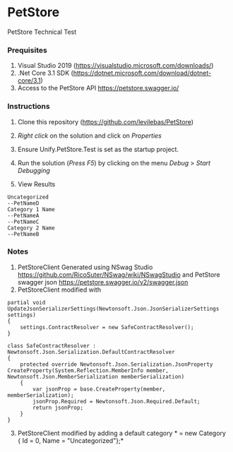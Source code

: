 # PetStore
PetStore Technical Test

### Prequisites 
1. Visual Studio 2019 (https://visualstudio.microsoft.com/downloads/)
2. .Net Core 3.1 SDK (https://dotnet.microsoft.com/download/dotnet-core/3.1)
3. Access to the PetStore API https://petstore.swagger.io/

### Instructions
1. Clone this repository (https://github.com/levilebas/PetStore)

2. *Right click* on the solution and click on *Properties*

3. Ensure Unify.PetStore.Test is set as the startup project.

4. Run the solution (*Press F5*) by clicking on the menu *Debug* > *Start Debugging*

4. View Results 
```
Uncategorized
--PetNameD
Category 1 Name
--PetNameA
--PetNameC
Category 2 Name
--PetNameB

```

### Notes
1. PetStoreClient Generated using NSwag Studio https://github.com/RicoSuter/NSwag/wiki/NSwagStudio and PetStore swagger json https://petstore.swagger.io/v2/swagger.json
2. PetStoreClient modified with
```
partial void UpdateJsonSerializerSettings(Newtonsoft.Json.JsonSerializerSettings settings)
{
    settings.ContractResolver = new SafeContractResolver();
}

class SafeContractResolver : Newtonsoft.Json.Serialization.DefaultContractResolver
{
    protected override Newtonsoft.Json.Serialization.JsonProperty CreateProperty(System.Reflection.MemberInfo member, Newtonsoft.Json.MemberSerialization memberSerialization)
    {
        var jsonProp = base.CreateProperty(member, memberSerialization);
        jsonProp.Required = Newtonsoft.Json.Required.Default;
        return jsonProp;
    }
}
```
3. PetStoreClient modified by adding a default category * = new Category { Id = 0, Name = "Uncategorized"};*
